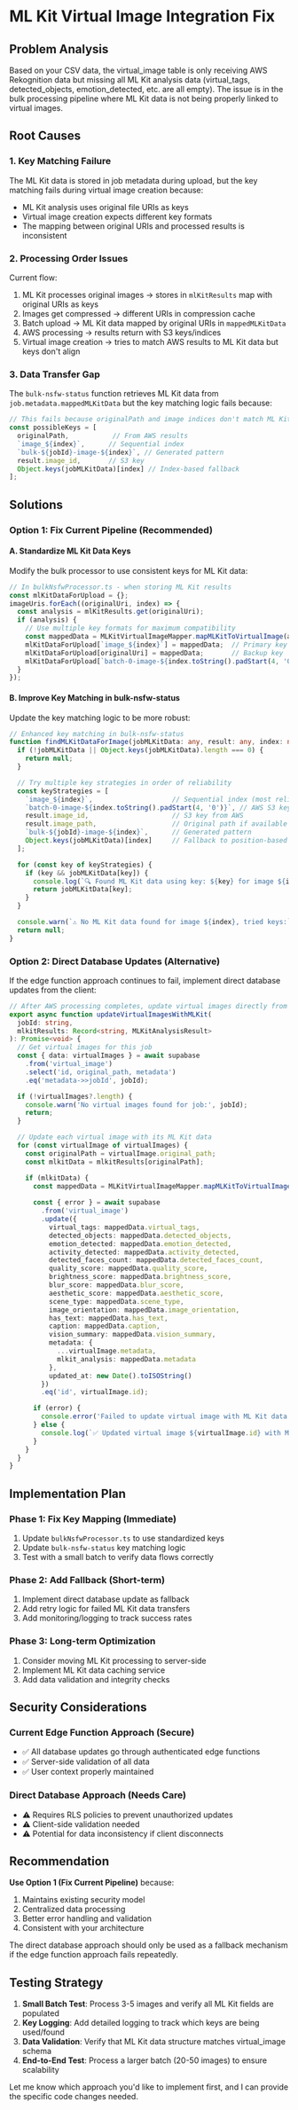 # ML Kit Virtual Image Integration Fix

## Problem Analysis

Based on your CSV data, the virtual_image table is only receiving AWS Rekognition data but missing all ML Kit analysis data (virtual_tags, detected_objects, emotion_detected, etc. are all empty). The issue is in the bulk processing pipeline where ML Kit data is not being properly linked to virtual images.

## Root Causes

### 1. **Key Matching Failure**
The ML Kit data is stored in job metadata during upload, but the key matching fails during virtual image creation because:
- ML Kit analysis uses original file URIs as keys
- Virtual image creation expects different key formats
- The mapping between original URIs and processed results is inconsistent

### 2. **Processing Order Issues**
Current flow:
1. ML Kit processes original images → stores in `mlKitResults` map with original URIs as keys
2. Images get compressed → different URIs in compression cache
3. Batch upload → ML Kit data mapped by original URIs in `mappedMLKitData`
4. AWS processing → results return with S3 keys/indices
5. Virtual image creation → tries to match AWS results to ML Kit data but keys don't align

### 3. **Data Transfer Gap**
The `bulk-nsfw-status` function retrieves ML Kit data from `job.metadata.mappedMLKitData` but the key matching logic fails because:
```typescript
// This fails because originalPath and image indices don't match ML Kit data keys
const possibleKeys = [
  originalPath,           // From AWS results
  `image_${index}`,      // Sequential index
  `bulk-${jobId}-image-${index}`, // Generated pattern
  result.image_id,       // S3 key
  Object.keys(jobMLKitData)[index] // Index-based fallback
];
```

## Solutions

### Option 1: Fix Current Pipeline (Recommended)

#### A. Standardize ML Kit Data Keys
Modify the bulk processor to use consistent keys for ML Kit data:

```typescript
// In bulkNsfwProcessor.ts - when storing ML Kit results
const mlKitDataForUpload = {};
imageUris.forEach((originalUri, index) => {
  const analysis = mlKitResults.get(originalUri);
  if (analysis) {
    // Use multiple key formats for maximum compatibility
    const mappedData = MLKitVirtualImageMapper.mapMLKitToVirtualImage(analysis);
    mlKitDataForUpload[`image_${index}`] = mappedData;  // Primary key
    mlKitDataForUpload[originalUri] = mappedData;       // Backup key
    mlKitDataForUpload[`batch-0-image-${index.toString().padStart(4, '0')}`] = mappedData; // AWS format
  }
});
```

#### B. Improve Key Matching in bulk-nsfw-status
Update the key matching logic to be more robust:

```typescript
// Enhanced key matching in bulk-nsfw-status
function findMLKitDataForImage(jobMLKitData: any, result: any, index: number, jobId: string): any {
  if (!jobMLKitData || Object.keys(jobMLKitData).length === 0) {
    return null;
  }

  // Try multiple key strategies in order of reliability
  const keyStrategies = [
    `image_${index}`,                    // Sequential index (most reliable)
    `batch-0-image-${index.toString().padStart(4, '0')}`, // AWS S3 key format
    result.image_id,                     // S3 key from AWS
    result.image_path,                   // Original path if available
    `bulk-${jobId}-image-${index}`,      // Generated pattern
    Object.keys(jobMLKitData)[index]     // Fallback to position-based
  ];

  for (const key of keyStrategies) {
    if (key && jobMLKitData[key]) {
      console.log(`🔍 Found ML Kit data using key: ${key} for image ${index}`);
      return jobMLKitData[key];
    }
  }

  console.warn(`⚠️ No ML Kit data found for image ${index}, tried keys:`, keyStrategies);
  return null;
}
```

### Option 2: Direct Database Updates (Alternative)

If the edge function approach continues to fail, implement direct database updates from the client:

```typescript
// After AWS processing completes, update virtual images directly from client
export async function updateVirtualImagesWithMLKit(
  jobId: string,
  mlkitResults: Record<string, MLKitAnalysisResult>
): Promise<void> {
  // Get virtual images for this job
  const { data: virtualImages } = await supabase
    .from('virtual_image')
    .select('id, original_path, metadata')
    .eq('metadata->>jobId', jobId);

  if (!virtualImages?.length) {
    console.warn('No virtual images found for job:', jobId);
    return;
  }

  // Update each virtual image with its ML Kit data
  for (const virtualImage of virtualImages) {
    const originalPath = virtualImage.original_path;
    const mlkitData = mlkitResults[originalPath];

    if (mlkitData) {
      const mappedData = MLKitVirtualImageMapper.mapMLKitToVirtualImage(mlkitData);
      
      const { error } = await supabase
        .from('virtual_image')
        .update({
          virtual_tags: mappedData.virtual_tags,
          detected_objects: mappedData.detected_objects,
          emotion_detected: mappedData.emotion_detected,
          activity_detected: mappedData.activity_detected,
          detected_faces_count: mappedData.detected_faces_count,
          quality_score: mappedData.quality_score,
          brightness_score: mappedData.brightness_score,
          blur_score: mappedData.blur_score,
          aesthetic_score: mappedData.aesthetic_score,
          scene_type: mappedData.scene_type,
          image_orientation: mappedData.image_orientation,
          has_text: mappedData.has_text,
          caption: mappedData.caption,
          vision_summary: mappedData.vision_summary,
          metadata: {
            ...virtualImage.metadata,
            mlkit_analysis: mappedData.metadata
          },
          updated_at: new Date().toISOString()
        })
        .eq('id', virtualImage.id);

      if (error) {
        console.error('Failed to update virtual image with ML Kit data:', error);
      } else {
        console.log(`✅ Updated virtual image ${virtualImage.id} with ML Kit data`);
      }
    }
  }
}
```

## Implementation Plan

### Phase 1: Fix Key Mapping (Immediate)
1. Update `bulkNsfwProcessor.ts` to use standardized keys
2. Update `bulk-nsfw-status` key matching logic
3. Test with a small batch to verify data flows correctly

### Phase 2: Add Fallback (Short-term)
1. Implement direct database update as fallback
2. Add retry logic for failed ML Kit data transfers
3. Add monitoring/logging to track success rates

### Phase 3: Long-term Optimization
1. Consider moving ML Kit processing to server-side
2. Implement ML Kit data caching service
3. Add data validation and integrity checks

## Security Considerations

### Current Edge Function Approach (Secure)
- ✅ All database updates go through authenticated edge functions
- ✅ Server-side validation of all data
- ✅ User context properly maintained

### Direct Database Approach (Needs Care)
- ⚠️ Requires RLS policies to prevent unauthorized updates
- ⚠️ Client-side validation needed
- ⚠️ Potential for data inconsistency if client disconnects

## Recommendation

**Use Option 1 (Fix Current Pipeline)** because:
1. Maintains existing security model
2. Centralized data processing
3. Better error handling and validation
4. Consistent with your architecture

The direct database approach should only be used as a fallback mechanism if the edge function approach fails repeatedly.

## Testing Strategy

1. **Small Batch Test**: Process 3-5 images and verify all ML Kit fields are populated
2. **Key Logging**: Add detailed logging to track which keys are being used/found
3. **Data Validation**: Verify that ML Kit data structure matches virtual_image schema
4. **End-to-End Test**: Process a larger batch (20-50 images) to ensure scalability

Let me know which approach you'd like to implement first, and I can provide the specific code changes needed.
